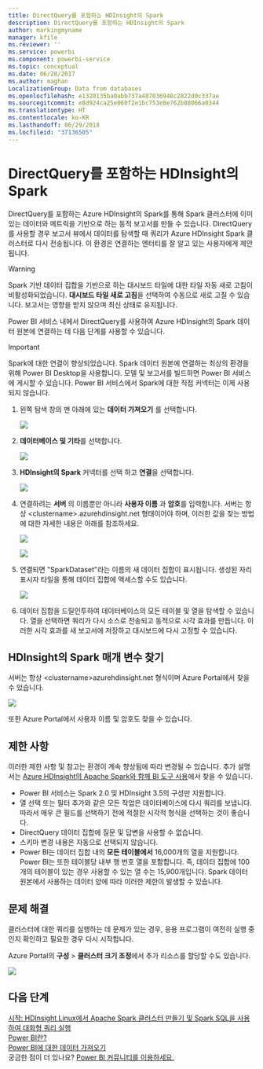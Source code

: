 ```yaml
---
title: DirectQuery를 포함하는 HDInsight의 Spark
description: DirectQuery를 포함하는 HDInsight의 Spark
author: markingmyname
manager: kfile
ms.reviewer: ''
ms.service: powerbi
ms.component: powerbi-service
ms.topic: conceptual
ms.date: 06/28/2017
ms.author: maghan
LocalizationGroup: Data from databases
ms.openlocfilehash: e1320135ba0abb737a487036948c2822d0c337ae
ms.sourcegitcommit: e8d924ca25e060f2e1bc753e8e762b88066a0344
ms.translationtype: HT
ms.contentlocale: ko-KR
ms.lasthandoff: 06/29/2018
ms.locfileid: "37136505"
---
```

# <a name="spark-on-hdinsight-with-directquery"></a>DirectQuery를 포함하는 HDInsight의 Spark
DirectQuery를 포함하는 Azure HDInsight의 Spark를 통해 Spark 클러스터에 이미 있는 데이터와 메트릭을 기반으로 하는 동적 보고서를 만들 수 있습니다. DirectQuery를 사용할 경우 보고서 뷰에서 데이터를 탐색할 때 쿼리가 Azure HDInsight Spark 클러스터로 다시 전송됩니다. 이 환경은 연결하는 엔터티를 잘 알고 있는 사용자에게 제안됩니다.

> [!WARNING]
> Spark 기반 데이터 집합을 기반으로 하는 대시보드 타일에 대한 타일 자동 새로 고침이 비활성화되었습니다. **대시보드 타일 새로 고침**을 선택하여 수동으로 새로 고칠 수 있습니다. 보고서는 영향을 받지 않으며 최신 상태로 유지됩니다. 
> 
> 

Power BI 서비스 내에서 DirectQuery를 사용하여 Azure HDInsight의 Spark 데이터 원본에 연결하는 데 다음 단계를 사용할 수 있습니다.

> [!Important]
> Spark에 대한 연결이 향상되었습니다.  Spark 데이터 원본에 연결하는 최상의 환경을 위해 Power BI Desktop을 사용합니다.  모델 및 보고서를 빌드하면 Power BI 서비스에 게시할 수 있습니다.  Power BI 서비스에서 Spark에 대한 직접 커넥터는 이제 사용되지 않습니다.
>

1. 왼쪽 탐색 창의 맨 아래에 있는 **데이터 가져오기** 를 선택합니다.
   
     ![](media/spark-on-hdinsight-with-direct-connect/spark-getdata.png)
2. **데이터베이스 및 기타**를 선택합니다.
   
     ![](media/spark-on-hdinsight-with-direct-connect/spark-getdata-databases.png)
3. **HDInsight의 Spark** 커넥터를 선택 하고 **연결**을 선택합니다.
   
     ![](media/spark-on-hdinsight-with-direct-connect/spark-getdata-databases-connect.png)
4. 연결하려는 **서버** 의 이름뿐만 아니라 **사용자 이름** 과 **암호**를 입력합니다. 서버는 항상 \<clustername\>.azurehdinsight.net 형태이어야 하며, 이러한 값을 찾는 방법에 대한 자세한 내용은 아래를 참조하세요.
   
     ![](media/spark-on-hdinsight-with-direct-connect/spark-server-name.png)
   
     ![](media/spark-on-hdinsight-with-direct-connect/spark-username.png)
5. 연결되면 "SparkDataset"라는 이름의 새 데이터 집합이 표시됩니다. 생성된 자리 표시자 타일을 통해 데이터 집합에 액세스할 수도 있습니다.
   
     ![](media/spark-on-hdinsight-with-direct-connect/spark-dataset.png)
6. 데이터 집합을 드릴인투하여 데이터베이스의 모든 테이블 및 열을 탐색할 수 있습니다. 열을 선택하면 쿼리가 다시 소스로 전송되고 동적으로 시각 효과를 만듭니다. 이러한 시각 효과를 새 보고서에 저장하고 대시보드에 다시 고정할 수 있습니다.

## <a name="finding-your-spark-on-hdinsight-parameters"></a>HDInsight의 Spark 매개 변수 찾기
서버는 항상 \<clustername\>azurehdinsight.net 형식이며 Azure Portal에서 찾을 수 있습니다.

![](media/spark-on-hdinsight-with-direct-connect/spark-server-name-parameter.png)

또한 Azure Portal에서 사용자 이름 및 암호도 찾을 수 있습니다.

## <a name="limitations"></a>제한 사항
이러한 제한 사항 및 참고는 환경이 계속 향상됨에 따라 변경될 수 있습니다. 추가 설명서는 [Azure HDInsight의 Apache Spark와 함께 BI 도구 사용](https://azure.microsoft.com/documentation/articles/hdinsight-apache-spark-use-bi-tools/)에서 찾을 수 있습니다.

* Power BI 서비스는 Spark 2.0 및 HDInsight 3.5의 구성만 지원합니다.
* 열 선택 또는 필터 추가와 같은 모든 작업은 데이터베이스에 다시 쿼리를 보냅니다. 따라서 매우 큰 필드를 선택하기 전에 적절한 시각적 형식을 선택하는 것이 좋습니다.
* DirectQuery 데이터 집합에 질문 및 답변을 사용할 수 없습니다.
* 스키마 변경 내용은 자동으로 선택되지 않습니다.
* Power BI는 데이터 집합 내의 **모든 테이블에서** 16,000개의 열을 지원합니다. Power BI는 또한 테이블당 내부 행 번호 열을 포함합니다. 즉, 데이터 집합에 100개의 테이블이 있는 경우 사용할 수 있는 열 수는 15,900개입니다. Spark 데이터 원본에서 사용하는 데이터 양에 따라 이러한 제한이 발생할 수 있습니다.

## <a name="troubleshooting"></a>문제 해결
클러스터에 대한 쿼리를 실행하는 데 문제가 있는 경우, 응용 프로그램이 여전히 실행 중인지 확인하고 필요한 경우 다시 시작합니다.

Azure Portal의 **구성** > **클러스터 크기 조정**에서 추가 리소스를 할당할 수도 있습니다.

![](media/spark-on-hdinsight-with-direct-connect/spark-scale.png)

## <a name="next-steps"></a>다음 단계
[시작: HDInsight Linux에서 Apache Spark 클러스터 만들기 및 Spark SQL을 사용하여 대화형 쿼리 실행](https://azure.microsoft.com/documentation/articles/hdinsight-apache-spark-jupyter-spark-sql)  
[Power BI란?](power-bi-overview.md)  
[Power BI에 대한 데이터 가져오기](service-get-data.md)  
궁금한 점이 더 있나요? [Power BI 커뮤니티를 이용하세요.](http://community.powerbi.com/)

